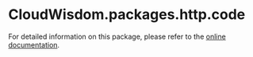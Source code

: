 # CloudWisdom.packages.http.code

For detailed information on this package, please refer to the [online documentation](https://docs.virtana.com/en/http-code.html).
